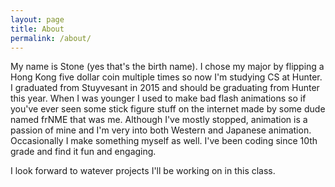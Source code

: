 ```yaml
---
layout: page
title: About
permalink: /about/
---
```


My name is Stone (yes that's the birth name). I chose my major by flipping a Hong Kong five dollar coin multiple times so now I'm studying CS at Hunter. I graduated from Stuyvesant in 2015 and should be graduating from Hunter this year. When I was younger I used to make bad flash animations so if you've ever seen some stick figure stuff on the internet made by some dude named frNME that was me. Although I've mostly stopped, animation is a passion of mine and I'm very into both Western and Japanese animation. Occasionally I make something myself as well. I've been coding since 10th grade and find it fun and engaging.  
  
I look forward to watever projects I'll be working on in this class.
